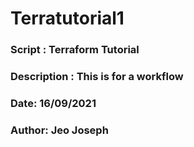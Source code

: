 # Terratutorial1
### Script : Terraform Tutorial 
### Description : This is for a workflow 
### Date: 16/09/2021
### Author: Jeo Joseph
